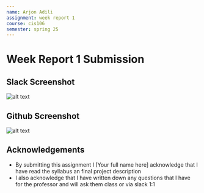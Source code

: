 ```yaml
---
name: Arjon Adili
assignment: week report 1
course: cis106
semester: spring 25
---
```


# Week Report 1 Submission

## Slack Screenshot

![alt text](Slack-1.png)

## Github Screenshot

![alt text](github-1.png)

## Acknowledgements
* By submitting this assignment I [Your full name here] acknowledge that I have read the syllabus an final project description
* I also acknowledge that I have written down any questions that I have for the professor and will ask them class or via slack 1:1
